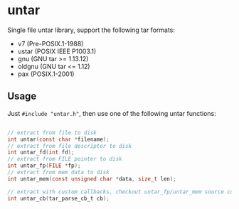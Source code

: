 # untar

Single file untar library, support the following tar formats:

* v7 (Pre-POSIX.1-1988)
* ustar (POSIX IEEE P1003.1)
* gnu (GNU tar >= 1.13.12)
* oldgnu (GNU tar <= 1.12)
* pax (POSIX.1-2001)

## Usage

Just `#include "untar.h"`, then use one of the following untar functions:

```c

// extract from file to disk
int untar(const char *filename);
// extract from file descriptor to disk
int untar_fd(int fd);
// extract from FILE pointer to disk
int untar_fp(FILE *fp);
// extract from mem data to disk
int untar_mem(const unsigned char *data, size_t len);

// extract with custom callbacks, checkout untar_fp/untar_mem source code for examples
int untar_cb(tar_parse_cb_t cb);
```
